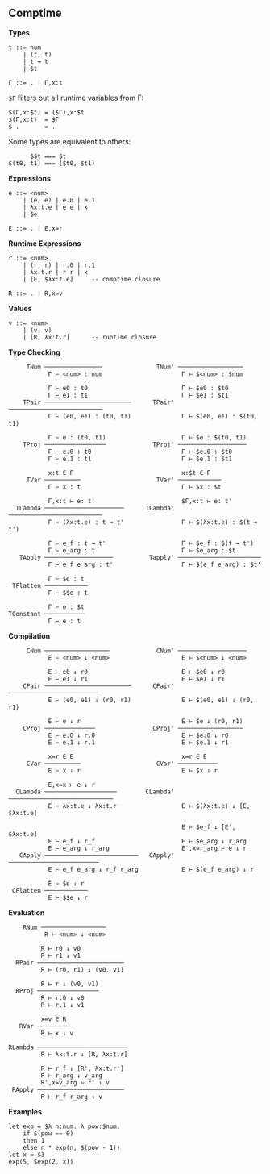 ## Comptime

**Types**

    t ::= num
        | (t, t)
        | t → t
        | $t

    Γ ::= . | Γ,x:t

`$Γ` filters out all runtime variables from Γ:

    $(Γ,x:$t) = ($Γ),x:$t
    $(Γ,x:t)  = $Γ
    $ .       = .

Some types are equivalent to others:

          $$t === $t
    $(t0, t1) === ($t0, $t1)

**Expressions**

    e ::= <num>
        | (e, e) | e.0 | e.1
        | λx:t.e | e e | x
        | $e
    
    E ::= . | E,x=r

**Runtime Expressions**

    r ::= <num>
        | (r, r) | r.0 | r.1
        | λx:t.r | r r | x
        | [E, $λx:t.e]     -- comptime closure
    
    R ::= . | R,x=v

**Values**

    v ::= <num>
        | (v, v)
        | [R, λx:t.r]      -- runtime closure

**Type Checking**

         TNum ────────────────               TNum' ──────────────────
               Γ ⊢ <num> : num                      Γ ⊢ $<num> : $num
                                                                               
               Γ ⊢ e0 : t0                          Γ ⊢ $e0 : $t0
               Γ ⊢ e1 : t1                          Γ ⊢ $e1 : $t1
        TPair ────────────────────────      TPair' ──────────────────────────
               Γ ⊢ (e0, e1) : (t0, t1)              Γ ⊢ $(e0, e1) : $(t0, t1)

               Γ ⊢ e : (t0, t1)                     Γ ⊢ $e : $(t0, t1)
        TProj ─────────────────             TProj' ───────────────────
               Γ ⊢ e.0 : t0                         Γ ⊢ $e.0 : $t0
               Γ ⊢ e.1 : t1                         Γ ⊢ $e.1 : $t1    
                                                                               
               x:t ∈ Γ                              x:$t ∈ Γ
         TVar ──────────                     TVar' ────────────
               Γ ⊢ x : t                            Γ ⊢ $x : $t
                                                                               
               Γ,x:t ⊢ e: t'                        $Γ,x:t ⊢ e: t'
      TLambda ──────────────────────      TLambda' ──────────────────────────
               Γ ⊢ (λx:t.e) : t → t'                Γ ⊢ $(λx:t.e) : $(t → t')
                                                                               
               Γ ⊢ e_f : t → t'                     Γ ⊢ $e_f : $(t → t')
               Γ ⊢ e_arg : t                        Γ ⊢ $e_arg : $t
       TApply ───────────────────          Tapply' ───────────────────────
               Γ ⊢ e_f e_arg : t'                   Γ ⊢ $(e_f e_arg) : $t'

               Γ ⊢ $e : t
     TFlatten ────────────
               Γ ⊢ $$e : t

               Γ ⊢ e : $t
    TConstant ───────────
               Γ ⊢ e : t


**Compilation**

         CNum ──────────────────             CNum' ───────────────────
               E ⊢ <num> ↓ <num>                    E ⊢ $<num> ↓ <num>
                                                   
               E ⊢ e0 ↓ r0                          E ⊢ $e0 ↓ r0
               E ⊢ e1 ↓ r1                          E ⊢ $e1 ↓ r1
        CPair ────────────────────────      CPair' ─────────────────────────
               E ⊢ (e0, e1) ↓ (r0, r1)              E ⊢ $(e0, e1) ↓ (r0, r1)
                                        
               E ⊢ e ↓ r                            E ⊢ $e ↓ (r0, r1)
        CProj ──────────────                CProj' ──────────────────
               E ⊢ e.0 ↓ r.0                        E ⊢ $e.0 ↓ r0
               E ⊢ e.1 ↓ r.1                        E ⊢ $e.1 ↓ r1
                                        
               x=r ∈ E                              x=r ∈ E
         CVar ──────────                     CVar' ───────────
               E ⊢ x ↓ r                            E ⊢ $x ↓ r
                                        
               E,x=x ⊢ e ↓ r
      CLambda ────────────────────        CLambda' ─────────────────────────────
               E ⊢ λx:t.e ↓ λx:t.r                  E ⊢ $(λx:t.e) ↓ [E, $λx:t.e]
                                        
                                                    E ⊢ $e_f ↓ [E', $λx:t.e]
               E ⊢ e_f ↓ r_f                        E ⊢ $e_arg ↓ r_arg
               E ⊢ e_arg ↓ r_arg                    E',x=r_arg ⊢ e ↓ r
       CApply ──────────────────────────   CApply' ─────────────────────────
               E ⊢ e_f e_arg ↓ r_f r_arg            E ⊢ $(e_f e_arg) ↓ r
                                        
               E ⊢ $e ↓ r
     CFlatten ────────────
               E ⊢ $$e ↓ r

**Evaluation**

        RNum ──────────────────
              R ⊢ <num> ↓ <num>
             
             R ⊢ r0 ↓ v0
             R ⊢ r1 ↓ v1
      RPair ────────────────────────
             R ⊢ (r0, r1) ↓ (v0, v1)

             R ⊢ r ↓ (v0, v1)
      RProj ─────────────────
             R ⊢ r.0 ↓ v0
             R ⊢ r.1 ↓ v1

             x=v ∈ R
       RVar ──────────
             R ⊢ x ↓ v

    RLambda ─────────────────────────
             R ⊢ λx:t.r ↓ [R, λx:t.r]

             R ⊢ r_f ↓ [R', λx:t.r']
             R ⊢ r_arg ↓ v_arg
             R',x=v_arg ⊢ r' ↓ v
     RApply ────────────────────────
             R ⊢ r_f r_arg ↓ v

**Examples**

    let exp = $λ n:num. λ pow:$num.
        if $(pow == 0)
        then 1
        else n * exp(n, $(pow - 1))
    let x = $3
    exp(5, $exp(2, x))

